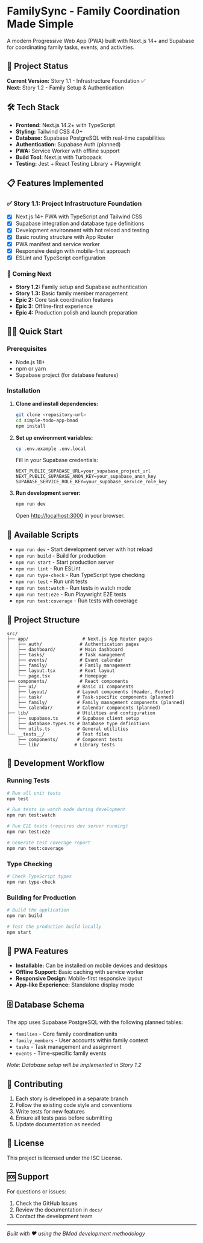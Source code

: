 # FamilySync - Family Coordination Made Simple

A modern Progressive Web App (PWA) built with Next.js 14+ and Supabase for coordinating family tasks, events, and activities.

## 🚀 Project Status

**Current Version:** Story 1.1 - Infrastructure Foundation ✅  
**Next:** Story 1.2 - Family Setup & Authentication

## 🛠 Tech Stack

- **Frontend:** Next.js 14.2+ with TypeScript
- **Styling:** Tailwind CSS 4.0+
- **Database:** Supabase PostgreSQL with real-time capabilities
- **Authentication:** Supabase Auth (planned)
- **PWA:** Service Worker with offline support
- **Build Tool:** Next.js with Turbopack
- **Testing:** Jest + React Testing Library + Playwright

## 📋 Features Implemented

### ✅ Story 1.1: Project Infrastructure Foundation

- [x] Next.js 14+ PWA with TypeScript and Tailwind CSS
- [x] Supabase integration and database type definitions
- [x] Development environment with hot reload and testing
- [x] Basic routing structure with App Router
- [x] PWA manifest and service worker
- [x] Responsive design with mobile-first approach
- [x] ESLint and TypeScript configuration

### 🔄 Coming Next

- **Story 1.2:** Family setup and Supabase authentication
- **Story 1.3:** Basic family member management
- **Epic 2:** Core task coordination features
- **Epic 3:** Offline-first experience
- **Epic 4:** Production polish and launch preparation

## 🏃‍♂️ Quick Start

### Prerequisites

- Node.js 18+ 
- npm or yarn
- Supabase project (for database features)

### Installation

1. **Clone and install dependencies:**
   ```bash
   git clone <repository-url>
   cd simple-todo-app-bmad
   npm install
   ```

2. **Set up environment variables:**
   ```bash
   cp .env.example .env.local
   ```
   
   Fill in your Supabase credentials:
   ```
   NEXT_PUBLIC_SUPABASE_URL=your_supabase_project_url
   NEXT_PUBLIC_SUPABASE_ANON_KEY=your_supabase_anon_key
   SUPABASE_SERVICE_ROLE_KEY=your_supabase_service_role_key
   ```

3. **Run development server:**
   ```bash
   npm run dev
   ```

   Open [http://localhost:3000](http://localhost:3000) in your browser.

## 🧪 Available Scripts

- `npm run dev` - Start development server with hot reload
- `npm run build` - Build for production
- `npm run start` - Start production server
- `npm run lint` - Run ESLint
- `npm run type-check` - Run TypeScript type checking
- `npm run test` - Run unit tests
- `npm run test:watch` - Run tests in watch mode
- `npm run test:e2e` - Run Playwright E2E tests
- `npm run test:coverage` - Run tests with coverage

## 📁 Project Structure

```
src/
├── app/                    # Next.js App Router pages
│   ├── auth/              # Authentication pages
│   ├── dashboard/         # Main dashboard
│   ├── tasks/             # Task management
│   ├── events/            # Event calendar
│   ├── family/            # Family management
│   ├── layout.tsx         # Root layout
│   └── page.tsx           # Homepage
├── components/            # React components
│   ├── ui/               # Basic UI components
│   ├── layout/           # Layout components (Header, Footer)
│   ├── task/             # Task-specific components (planned)
│   ├── family/           # Family management components (planned)
│   └── calendar/         # Calendar components (planned)
├── lib/                  # Utilities and configuration
│   ├── supabase.ts       # Supabase client setup
│   ├── database.types.ts # Database type definitions
│   └── utils.ts          # General utilities
└── __tests__/            # Test files
    ├── components/       # Component tests
    └── lib/             # Library tests
```

## 🔧 Development Workflow

### Running Tests

```bash
# Run all unit tests
npm test

# Run tests in watch mode during development
npm run test:watch

# Run E2E tests (requires dev server running)
npm run test:e2e

# Generate test coverage report
npm run test:coverage
```

### Type Checking

```bash
# Check TypeScript types
npm run type-check
```

### Building for Production

```bash
# Build the application
npm run build

# Test the production build locally
npm start
```

## 📱 PWA Features

- **Installable:** Can be installed on mobile devices and desktops
- **Offline Support:** Basic caching with service worker
- **Responsive Design:** Mobile-first responsive layout
- **App-like Experience:** Standalone display mode

## 🗄 Database Schema

The app uses Supabase PostgreSQL with the following planned tables:

- `families` - Core family coordination units
- `family_members` - User accounts within family context
- `tasks` - Task management and assignment
- `events` - Time-specific family events

*Note: Database setup will be implemented in Story 1.2*

## 🤝 Contributing

1. Each story is developed in a separate branch
2. Follow the existing code style and conventions
3. Write tests for new features
4. Ensure all tests pass before submitting
5. Update documentation as needed

## 📄 License

This project is licensed under the ISC License.

## 🆘 Support

For questions or issues:
1. Check the GitHub Issues
2. Review the documentation in `docs/`
3. Contact the development team

---

*Built with ❤️ using the BMad development methodology*